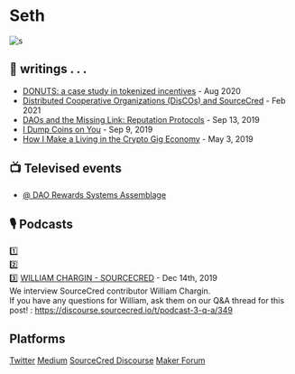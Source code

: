 # Seth
![s](https://pbs.twimg.com/profile_images/1303582506344570880/qsKxGSen_400x400.jpg)

## 📝 writings . . . 
+ [DONUTS: a case study in tokenized incentives](https://discourse.sourcecred.io/t/donuts-a-case-study-in-tokenized-incentives/810) - Aug 2020
+ [Distributed Cooperative Organizations (DisCOs) and SourceCred](https://discourse.sourcecred.io/t/distributed-cooperative-organizations-discos-and-sourcecred/1065) - Feb 2021
+ [DAOs and the Missing Link: Reputation Protocols](https://medium.com/sourcecred/the-dao-missing-link-reputation-protocols-8e141355cef2) - Sep 13, 2019
+ [I Dump Coins on You](https://medium.com/@seth.benton/i-dump-coins-on-you-ee6db4331e18?source=user_profile---------1-------------------------------) - Sep 9, 2019
+ [How I Make a Living in the Crypto Gig Economy](https://medium.com/@seth.benton/how-i-make-a-living-in-the-crypto-gig-economy-8674f3693858?source=user_profile---------2-------------------------------) - May 3, 2019

## 📺 Televised events
+ [@ DAO Rewards Systems Assemblage](https://www.youtube.com/watch?v=fJU5Q3beruE&t=64s)

## 🎙️ Podcasts
1️⃣<br>
2️⃣<br>
3️⃣ [WILLIAM CHARGIN - SOURCECRED](https://sourcecred.podbean.com/e/william-chargin-sourcecred/) - Dec 14th, 2019 <br>
We interview SourceCred contributor William Chargin.<br> 
If you have any questions for William, ask them on our Q&A thread for this post! : https://discourse.sourcecred.io/t/podcast-3-q-a/349


## Platforms
[Twitter](https://twitter.com/zen_bacon)
[Medium](https://medium.com/@seth.benton)
[SourceCred Discourse]()
[Maker Forum](https://forum.makerdao.com/u/s_ben/summary)
